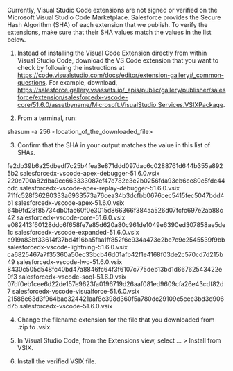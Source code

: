 Currently, Visual Studio Code extensions are not signed or verified on the
Microsoft Visual Studio Code Marketplace. Salesforce provides the Secure Hash
Algorithm (SHA) of each extension that we publish. To verify the extensions,
make sure that their SHA values match the values in the list below.

1. Instead of installing the Visual Code Extension directly from within Visual
   Studio Code, download the VS Code extension that you want to check by
   following the instructions at
   https://code.visualstudio.com/docs/editor/extension-gallery#_common-questions.
   For example, download,
   https://salesforce.gallery.vsassets.io/_apis/public/gallery/publisher/salesforce/extension/salesforcedx-vscode-core/51.6.0/assetbyname/Microsoft.VisualStudio.Services.VSIXPackage.

2. From a terminal, run:

shasum -a 256 <location_of_the_downloaded_file>

3. Confirm that the SHA in your output matches the value in this list of SHAs.

fe2db39b6a25dbedf7c25b4fea3e871ddd097dac6c0288761d644b355a8925b2  salesforcedx-vscode-apex-debugger-51.6.0.vsix
220c700a82dba9cc663333087ef47e782e3e2b0256fda93eb6ce80c5fdc44cdc  salesforcedx-vscode-apex-replay-debugger-51.6.0.vsix
711fc528f36280333a6933573a76cea34b3dcfbb0676cec5415fec5047bdd4b1  salesforcedx-vscode-apex-51.6.0.vsix
64b9fd28f85734db0fac60f0e3015d866366f384aa526d07fcfc697e2ab88c42  salesforcedx-vscode-core-51.6.0.vsix
e082413f60128ddc6f658fe7e85d620a80c961de1049e6390ed307858ae5de1c  salesforcedx-vscode-expanded-51.6.0.vsix
e919a83bf33614f37bd4f16ba5faa1ff852f6e934a473e2be7e9c2545539f9bb  salesforcedx-vscode-lightning-51.6.0.vsix
ca6825467a7f35360a50ec33bcb46d01afb42f1e4168f03de2c570cd7d215b49  salesforcedx-vscode-lwc-51.6.0.vsix
8430c505d548fc40bd47a8846fc64f3f6107c775deb13bd1d66762543422e0f3  salesforcedx-vscode-soql-51.6.0.vsix
07df0eb1cee6d22de157e9623fa0196719d26aaf081ed9609cfa26e43cdf82d7  salesforcedx-vscode-visualforce-51.6.0.vsix
21588e63d3f964bae324421aaf8e398d360f5a780dc29109c5cee3bd3d906d75  salesforcedx-vscode-51.6.0.vsix


4. Change the filename extension for the file that you downloaded from .zip to
.vsix.

5. In Visual Studio Code, from the Extensions view, select ... > Install from
VSIX.

6. Install the verified VSIX file.

